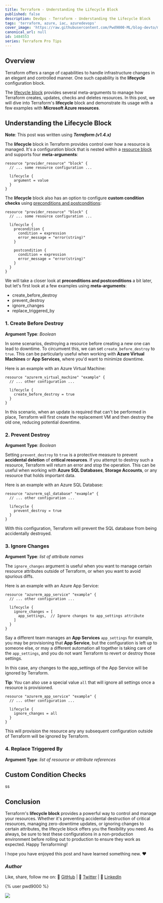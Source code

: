 ```yaml
---
title: Terraform - Understanding the Lifecycle Block
published: false
description: DevOps - Terraform - Understanding the Lifecycle Block
tags: 'terraform, azure, iac, azuredevops'
cover_image: 'https://raw.githubusercontent.com/Pwd9000-ML/blog-devto/main/posts/2023/DevOps-Terraform-Lifecycle-Block/assets/main-tf-tips.png'
canonical_url: null
id: 1484553
series: Terraform Pro Tips
---
```


## Overview

Terraform offers a range of capabilities to handle infrastructure changes in an elegant and controlled manner. One such capability is the **lifecycle** configuration block.

The [lifecycle block](https://developer.hashicorp.com/terraform/language/meta-arguments/lifecycle) provides several meta-arguments to manage how Terraform creates, updates, checks and deletes resources. In this post, we will dive into Terraform's **lifecycle** block and demonstrate its usage with a few examples with **Microsoft Azure resources**.

## Understanding the Lifecycle Block

**Note**: This post was written using **_Terraform (v1.4.x)_**

The **lifecycle** block in Terraform provides control over how a resource is managed. It's a configuration block that is nested within a [resource block](https://developer.hashicorp.com/terraform/language/resources/behavior) and supports four **meta-arguments**:

```hcl
resource "provider_resource" "block" {
  // ... some resource configuration ...

  lifecycle {
    argument = value
  }
}
```

The **lifecycle** block also has an option to configure **custom condition checks** using [preconditions and postconditions](https://developer.hashicorp.com/terraform/language/v1.4.x/expressions/custom-conditions#preconditions-and-postconditions):

```hcl
resource "provider_resource" "block" {
  // ... some resource configuration ...

  lifecycle {
    precondition {
      condition = expression
      error_message = "error(string)"
    }

    postcondition {
      condition = expression
      error_message = "error(string)"
    }
  }
}
```

We will take a closer look at **preconditions and postconditions** a bit later, but let's first look at a few examples using **meta-arguments**:

- create_before_destroy
- prevent_destroy
- ignore_changes
- replace_triggered_by

### 1. Create Before Destroy

**Argument Type**: _Boolean_

In some scenarios, destroying a resource before creating a new one can lead to downtime. To circumvent this, we can set `create_before_destroy` to `true`. This can be particularly useful when working with **Azure Virtual Machines** or **App Services**, where you'd want to minimize downtime.

Here is an example with an Azure Virtual Machine:

```hcl
resource "azurerm_virtual_machine" "example" {
  // ... other configuration ...

  lifecycle {
    create_before_destroy = true
  }
}
```

In this scenario, when an update is required that can't be performed in place, Terraform will first create the replacement VM and then destroy the old one, reducing potential downtime.

### 2. Prevent Destroy

**Argument Type**: _Boolean_

Setting `prevent_destroy` to `true` is a protective measure to prevent **accidental deletion** of **critical resources**. If you attempt to destroy such a resource, Terraform will return an error and stop the operation. This can be useful when working with **Azure SQL Databases**, **Storage Accounts**, or any resource that holds important data.

Here is an example with an Azure SQL Database:  

```hcl
resource "azurerm_sql_database" "example" {
  // ... other configuration ...

  lifecycle {
    prevent_destroy = true
  }
}
```

With this configuration, Terraform will prevent the SQL database from being accidentally destroyed.

### 3. Ignore Changes

**Argument Type**: _list of attribute names_

The `ignore_changes` argument is useful when you want to manage certain resource attributes outside of Terraform, or when you want to avoid spurious diffs.  

Here is an example with an Azure App Service:

```hcl
resource "azurerm_app_service" "example" {
  // ... other configuration ...

  lifecycle {
    ignore_changes = [
      app_settings,  // Ignore changes to app_settings attribute
    ]
  }
}
```

Say a different team manages an **App Services** `app_settings` for example, you may be provisioning that **App Service**, but the configuration is left up to someone else, or may a different automation all together is taking care of the `app_settings`, and you do not want Terraform to revert or destroy those settings.  

In this case, any changes to the app_settings of the App Service will be ignored by Terraform.  

**Tip**: You can also use a special value `all` that will ignore all settings once a resource is provisioned.  

```hcl
resource "azurerm_app_service" "example" {
  // ... other configuration ...

  lifecycle {
    ignore_changes = all
  }
}
```

This will provision the resource any any subsequent configuration outside of Terraform will be ignored by Terraform.

### 4. Replace Triggered By

**Argument Type**: _list of resource or attribute references_

## Custom Condition Checks

ss

## Conclusion

Terraform's **lifecycle block** provides a powerful way to control and manage your resources. Whether it's preventing accidental destruction of critical resources, managing zero-downtime updates, or ignoring changes to certain attributes, the lifecycle block offers you the flexibility you need. As always, be sure to test these configurations in a non-production environment before rolling out to production to ensure they work as expected. Happy Terraforming!  

I hope you have enjoyed this post and have learned something new. :heart:

### _Author_

Like, share, follow me on: :octopus: [GitHub](https://github.com/Pwd9000-ML) | :penguin: [Twitter](https://twitter.com/pwd9000) | :space_invader: [LinkedIn](https://www.linkedin.com/in/marcel-l-61b0a96b/)

{% user pwd9000 %}

<a href="https://www.buymeacoffee.com/pwd9000"><img src="https://img.buymeacoffee.com/button-api/?text=Buy me a coffee&emoji=&slug=pwd9000&button_colour=FFDD00&font_colour=000000&font_family=Cookie&outline_colour=000000&coffee_colour=ffffff"></a>
